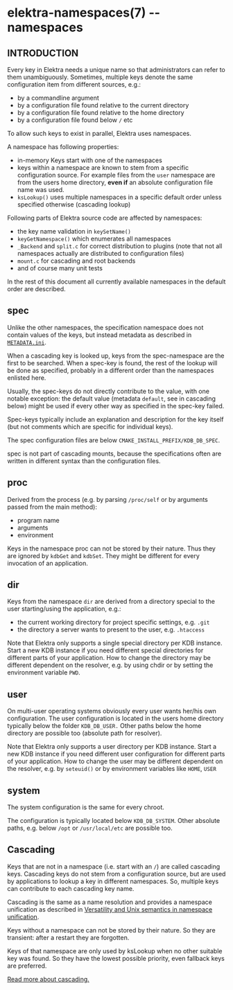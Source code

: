 # elektra-namespaces(7) -- namespaces

## INTRODUCTION

Every key in Elektra needs a unique name so that administrators can
refer to them unambiguously. Sometimes, multiple keys denote
the same configuration item from different sources, e.g.:

- by a commandline argument
- by a configuration file found relative to the current directory
- by a configuration file found relative to the home directory
- by a configuration file found below `/` etc

To allow such keys to exist in parallel, Elektra uses namespaces.

A namespace has following properties:

- in-memory Keys start with one of the namespaces
- keys within a namespace are known to stem from a specific
  configuration source. For example files from the `user` namespace
  are from the users home directory, **even if** an absolute configuration
  file name was used.
- `ksLookup()` uses multiple namespaces in a specific default order unless
  specified otherwise (cascading lookup)

Following parts of Elektra source code are affected by namespaces:

- the key name validation in `keySetName()`
- `keyGetNamespace()` which enumerates all namespaces
- `_Backend` and `split.c` for correct distribution to plugins (note that
  not all namespaces actually are distributed to configuration files)
- `mount.c` for cascading and root backends
- and of course many unit tests

In the rest of this document all currently available namespaces in the default order
are described.

## spec

Unlike the other namespaces, the specification namespace does not
contain values of the keys, but instead metadata as described in
[`METADATA.ini`](/doc/METADATA.ini).

When a cascading key is looked up, keys from the spec-namespace are
the first to be searched. When a spec-key is found, the rest of the
lookup will be done as specified, probably in a different order than
the namespaces enlisted here.

Usually, the spec-keys do not directly contribute to the value, with one
notable exception: the default value (metadata `default`, see in
cascading below) might be used if every other way as specified in the
spec-key failed.

Spec-keys typically include an explanation and description for the key
itself (but not comments which are specific for individual keys).

The spec configuration files are below `CMAKE_INSTALL_PREFIX/KDB_DB_SPEC`.

spec is not part of cascading mounts, because the specifications often
are written in different syntax than the configuration files.

## proc

Derived from the process (e.g. by parsing `/proc/self` or by arguments passed
from the main method):

- program name
- arguments
- environment

Keys in the namespace proc can not be stored by their nature. Thus they are
ignored by `kdbGet` and `kdbSet`. They might
be different for every invocation of an application.

## dir

Keys from the namespace `dir` are derived from a directory special to
the user starting/using the application, e.g.:

- the current working directory for project specific settings, e.g. `.git`
- the directory a server wants to present to the user, e.g. `.htaccess`

Note that Elektra only supports a single special directory per KDB
instance. Start a new KDB instance if you need different special
directories for different parts of your application.
How to change the directory may be different dependent on the resolver,
e.g. by using chdir or by setting the environment variable `PWD`.

## user

On multi-user operating systems obviously every user wants her/his own
configuration. The user configuration is located in the users home
directory typically below the folder `KDB_DB_USER.`
Other paths below the home directory are possible too (absolute path
for resolver).

Note that Elektra only supports a user directory per KDB
instance. Start a new KDB instance if you need different user
configuration for different parts of your application.
How to change the user may be different dependent on the resolver,
e.g. by `seteuid()` or by environment variables like `HOME`, `USER`

## system

The system configuration is the same for every chroot.

The configuration is typically located below `KDB_DB_SYSTEM`.
Other absolute paths, e.g. below `/opt` or `/usr/local/etc` are possible
too.

## Cascading

Keys that are not in a namespace (i.e. start with an `/`) are called cascading
keys. Cascading keys do not stem from a configuration source, but are
used by applications to lookup a key in different namespaces. So,
multiple keys can contribute to each cascading key name.

Cascading is the same as a name resolution and provides a
namespace unification as described in
[Versatility and Unix semantics in namespace unification](http://dl.acm.org/citation.cfm?id=1138045).

Keys without a namespace can not be stored by their nature. So they
are transient: after a restart they are forgotten.

Keys of that namespace are only used by ksLookup when no other suitable
key was found. So they have the lowest possible priority, even fallback
keys are preferred.

[Read more about cascading.](/doc/help/elektra-cascading.md)
